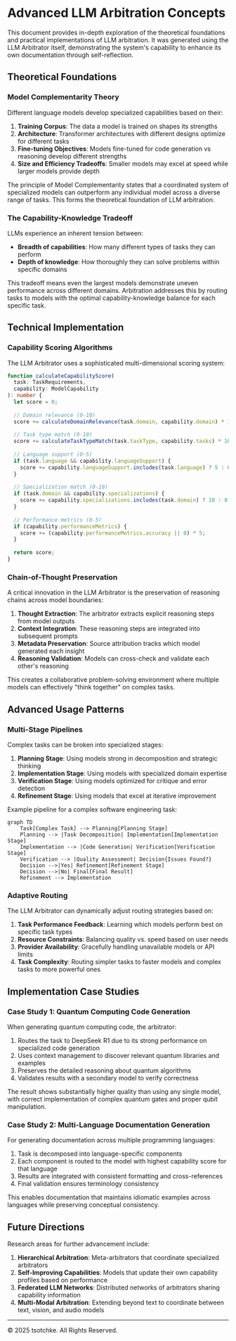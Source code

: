 # Advanced LLM Arbitration Concepts

This document provides in-depth exploration of the theoretical foundations and practical implementations of LLM arbitration. It was generated using the LLM Arbitrator itself, demonstrating the system's capability to enhance its own documentation through self-reflection.

## Theoretical Foundations

### Model Complementarity Theory

Different language models develop specialized capabilities based on their:

1. **Training Corpus**: The data a model is trained on shapes its strengths
2. **Architecture**: Transformer architectures with different designs optimize for different tasks
3. **Fine-tuning Objectives**: Models fine-tuned for code generation vs reasoning develop different strengths
4. **Size and Efficiency Tradeoffs**: Smaller models may excel at speed while larger models provide depth

The principle of Model Complementarity states that a coordinated system of specialized models can outperform any individual model across a diverse range of tasks. This forms the theoretical foundation of LLM arbitration.

### The Capability-Knowledge Tradeoff

LLMs experience an inherent tension between:

- **Breadth of capabilities**: How many different types of tasks they can perform
- **Depth of knowledge**: How thoroughly they can solve problems within specific domains

This tradeoff means even the largest models demonstrate uneven performance across different domains. Arbitration addresses this by routing tasks to models with the optimal capability-knowledge balance for each specific task.

## Technical Implementation

### Capability Scoring Algorithms

The LLM Arbitrator uses a sophisticated multi-dimensional scoring system:

```typescript
function calculateCapabilityScore(
  task: TaskRequirements,
  capability: ModelCapability
): number {
  let score = 0;
  
  // Domain relevance (0-10)
  score += calculateDomainRelevance(task.domain, capability.domain) * 10;
  
  // Task type match (0-10)
  score += calculateTaskTypeMatch(task.taskType, capability.tasks) * 10;
  
  // Language support (0-5)
  if (task.language && capability.languageSupport) {
    score += capability.languageSupport.includes(task.language) ? 5 : 0;
  }
  
  // Specialization match (0-10)
  if (task.domain && capability.specializations) {
    score += capability.specializations.includes(task.domain) ? 10 : 0;
  }
  
  // Performance metrics (0-5)
  if (capability.performanceMetrics) {
    score += (capability.performanceMetrics.accuracy || 0) * 5;
  }
  
  return score;
}
```

### Chain-of-Thought Preservation

A critical innovation in the LLM Arbitrator is the preservation of reasoning chains across model boundaries:

1. **Thought Extraction**: The arbitrator extracts explicit reasoning steps from model outputs
2. **Context Integration**: These reasoning steps are integrated into subsequent prompts
3. **Metadata Preservation**: Source attribution tracks which model generated each insight
4. **Reasoning Validation**: Models can cross-check and validate each other's reasoning

This creates a collaborative problem-solving environment where multiple models can effectively "think together" on complex tasks.

## Advanced Usage Patterns

### Multi-Stage Pipelines

Complex tasks can be broken into specialized stages:

1. **Planning Stage**: Using models strong in decomposition and strategic thinking
2. **Implementation Stage**: Using models with specialized domain expertise
3. **Verification Stage**: Using models optimized for critique and error detection
4. **Refinement Stage**: Using models that excel at iterative improvement

Example pipeline for a complex software engineering task:

```mermaid
graph TD
    Task[Complex Task] --> Planning[Planning Stage]
    Planning --> |Task Decomposition| Implementation[Implementation Stage]
    Implementation --> |Code Generation| Verification[Verification Stage]
    Verification --> |Quality Assessment| Decision{Issues Found?}
    Decision -->|Yes| Refinement[Refinement Stage]
    Decision -->|No| Final[Final Result]
    Refinement --> Implementation
```

### Adaptive Routing

The LLM Arbitrator can dynamically adjust routing strategies based on:

1. **Task Performance Feedback**: Learning which models perform best on specific task types
2. **Resource Constraints**: Balancing quality vs. speed based on user needs
3. **Provider Availability**: Gracefully handling unavailable models or API limits
4. **Task Complexity**: Routing simpler tasks to faster models and complex tasks to more powerful ones

## Implementation Case Studies

### Case Study 1: Quantum Computing Code Generation

When generating quantum computing code, the arbitrator:

1. Routes the task to DeepSeek R1 due to its strong performance on specialized code generation
2. Uses context management to discover relevant quantum libraries and examples
3. Preserves the detailed reasoning about quantum algorithms
4. Validates results with a secondary model to verify correctness

The result shows substantially higher quality than using any single model, with correct implementation of complex quantum gates and proper qubit manipulation.

### Case Study 2: Multi-Language Documentation Generation

For generating documentation across multiple programming languages:

1. Task is decomposed into language-specific components
2. Each component is routed to the model with highest capability score for that language
3. Results are integrated with consistent formatting and cross-references
4. Final validation ensures terminology consistency

This enables documentation that maintains idiomatic examples across languages while preserving conceptual consistency.

## Future Directions

Research areas for further advancement include:

1. **Hierarchical Arbitration**: Meta-arbitrators that coordinate specialized arbitrators
2. **Self-Improving Capabilities**: Models that update their own capability profiles based on performance
3. **Federated LLM Networks**: Distributed networks of arbitrators sharing capability information
4. **Multi-Modal Arbitration**: Extending beyond text to coordinate between text, vision, and audio models

---

© 2025 tsotchke. All Rights Reserved.
